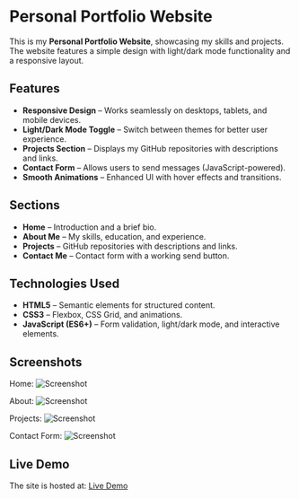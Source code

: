 # Personal Portfolio Website

This is my **Personal Portfolio Website**, showcasing my skills and projects. The website features a simple design with light/dark mode functionality and a responsive layout.

## Features
- **Responsive Design** – Works seamlessly on desktops, tablets, and mobile devices.
- **Light/Dark Mode Toggle** – Switch between themes for better user experience.
- **Projects Section** – Displays my GitHub repositories with descriptions and links.
- **Contact Form** – Allows users to send messages (JavaScript-powered).
- **Smooth Animations** – Enhanced UI with hover effects and transitions.

## Sections
- **Home** – Introduction and a brief bio.
- **About Me** – My skills, education, and experience.
- **Projects** – GitHub repositories with descriptions and links.
- **Contact Me** – Contact form with a working send button.

## Technologies Used
- **HTML5** – Semantic elements for structured content.
- **CSS3** – Flexbox, CSS Grid, and animations.
- **JavaScript (ES6+)** – Form validation, light/dark mode, and interactive elements.

## Screenshots

Home:
![Screenshot](adding.png)


About:
![Screenshot](editing.png)


Projects:
![Screenshot](deleting.png)

Contact Form:
![Screenshot](deleted.png)


## Live Demo
The site is hosted at: [Live Demo](https://cyrylretuta.github.io/final-assessment/)
